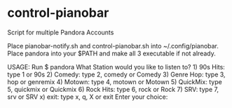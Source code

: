 # control-pianobar
Script for multiple Pandora Accounts

Place pianobar-notify.sh and control-pianobar.sh into ~/.config/pianobar.
Place pandora into your $PATH and make all 3 executable if not already.

USAGE:
Run $ pandora
         What Station would you like to listen to?
          1) 90s Hits: type 1 or 90s
          2) Comedy: type 2, comedy or Comedy
          3) Genre Hop: type 3, hop or genremix
          4) Motown: type 4, motown or Motown
          5) QuickMix: type 5, quickmix or Quickmix
          6) Rock Hits: type 6, rock or Rock
          7) SRV: type 7, srv or SRV
          x) exit: type x, q, X or exit
Enter your choice: 
